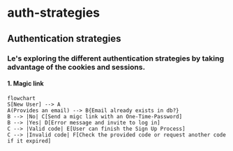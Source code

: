 
# auth-strategies

## Authentication strategies

### Le's exploring the different authentication strategies by taking advantage of the cookies and sessions.

#### 1. Magic link

```mermaid
flowchart
S[New User] --> A
A(Provides an email) --> B{Email already exists in db?}
B --> |No| C[Send a migc link with an One-Time-Password]
B --> |Yes| D[Error message and invite to log in]
C --> |Valid code| E[User can finish the Sign Up Process]
C --> |Invalid code| F[Check the provided code or request another code if it expired]
```
